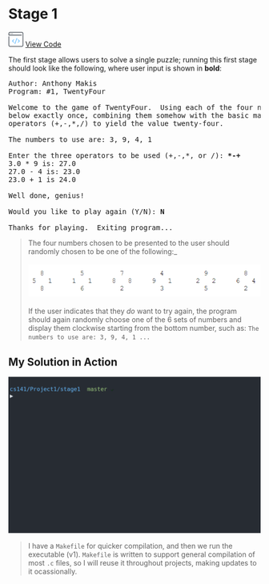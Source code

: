 # Stage 1

<img src="./seeCode.png" width="30" /> [View Code](https://github.com/TonyMakis/cs-academia/tree/master/cs141/Projects/Project1/Stage1)

The first stage allows users to solve a single puzzle;
running this first stage should look like the following, where user input is shown in **bold**:

<pre>
Author: Anthony Makis
Program: #1, TwentyFour

Welcome to the game of TwentyFour.  Using each of the four numbers shown
below exactly once, combining them somehow with the basic mathematical
operators (+,-,*,/) to yield the value twenty-four.  

The numbers to use are: 3, 9, 4, 1  

Enter the three operators to be used (+,-,*, or /): <b>*-+</b>
3.0 * 9 is: 27.0
27.0 - 4 is: 23.0
23.0 + 1 is 24.0

Well done, genius!

Would you like to play again (Y/N): <b>N</b>

Thanks for playing.  Exiting program...
</pre>

>The four numbers chosen to be presented to the user should randomly chosen to be one of the following:_<br><br>
![Number Arrangement Wheels Specifed](nums.png "Title")<br><br>
>If the user indicates that they *do* want to try again, the program should again randomly choose one of the 6 sets of numbers and display them clockwise starting from the bottom number, such as:
`The numbers to use are: 3, 9, 4, 1 ...`

## My Solution in Action

![Stage 1 In Action!](./runningStage1.gif)

> I have a `Makefile` for quicker compilation, and then we run the executable (v1). `Makefile` is written to support general compilation of most `.c` files, so I will reuse it throughout projects, making updates to it ocassionally.
